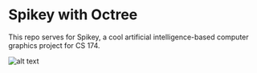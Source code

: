 # Spikey with Octree

This repo serves for Spikey, a cool artificial intelligence-based computer graphics project for CS 174.

![alt text](https://github.com/ahatamiz/CS168_Project/blob/master/ezgif.com-crop.gif)
